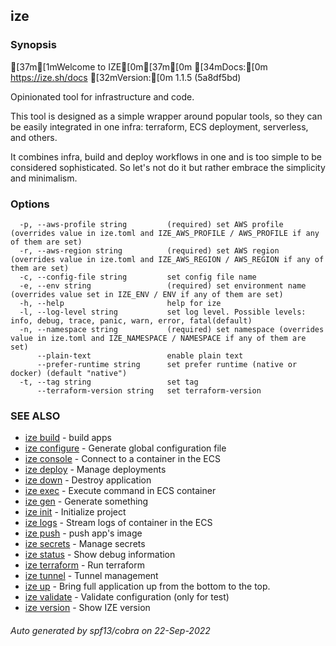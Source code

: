 ## ize



### Synopsis

  [37m[1mWelcome to IZE[0m[37m[0m
  [34mDocs:[0m https://ize.sh/docs
  [32mVersion:[0m 1.1.5 (5a8df5bd)
  
  Opinionated tool for infrastructure and code.
  
  This tool is designed as a simple wrapper around popular tools,
  so they can be easily integrated in one infra: terraform,
  ECS deployment, serverless, and others.
  
  It combines infra, build and deploy workflows in one
  and is too simple to be considered sophisticated.
  So let's not do it but rather embrace the simplicity and minimalism.

### Options

```
  -p, --aws-profile string         (required) set AWS profile (overrides value in ize.toml and IZE_AWS_PROFILE / AWS_PROFILE if any of them are set)
  -r, --aws-region string          (required) set AWS region (overrides value in ize.toml and IZE_AWS_REGION / AWS_REGION if any of them are set)
  -c, --config-file string         set config file name
  -e, --env string                 (required) set environment name (overrides value set in IZE_ENV / ENV if any of them are set)
  -h, --help                       help for ize
  -l, --log-level string           set log level. Possible levels: info, debug, trace, panic, warn, error, fatal(default)
  -n, --namespace string           (required) set namespace (overrides value in ize.toml and IZE_NAMESPACE / NAMESPACE if any of them are set)
      --plain-text                 enable plain text
      --prefer-runtime string      set prefer runtime (native or docker) (default "native")
  -t, --tag string                 set tag
      --terraform-version string   set terraform-version
```

### SEE ALSO

* [ize build](ize_build.md)	 - build apps
* [ize configure](ize_configure.md)	 - Generate global configuration file
* [ize console](ize_console.md)	 - Connect to a container in the ECS
* [ize deploy](ize_deploy.md)	 - Manage deployments
* [ize down](ize_down.md)	 - Destroy application
* [ize exec](ize_exec.md)	 - Execute command in ECS container
* [ize gen](ize_gen.md)	 - Generate something
* [ize init](ize_init.md)	 - Initialize project
* [ize logs](ize_logs.md)	 - Stream logs of container in the ECS
* [ize push](ize_push.md)	 - push app's image
* [ize secrets](ize_secrets.md)	 - Manage secrets
* [ize status](ize_status.md)	 - Show debug information
* [ize terraform](ize_terraform.md)	 - Run terraform
* [ize tunnel](ize_tunnel.md)	 - Tunnel management
* [ize up](ize_up.md)	 - Bring full application up from the bottom to the top.
* [ize validate](ize_validate.md)	 - Validate configuration (only for test)
* [ize version](ize_version.md)	 - Show IZE version

###### Auto generated by spf13/cobra on 22-Sep-2022
